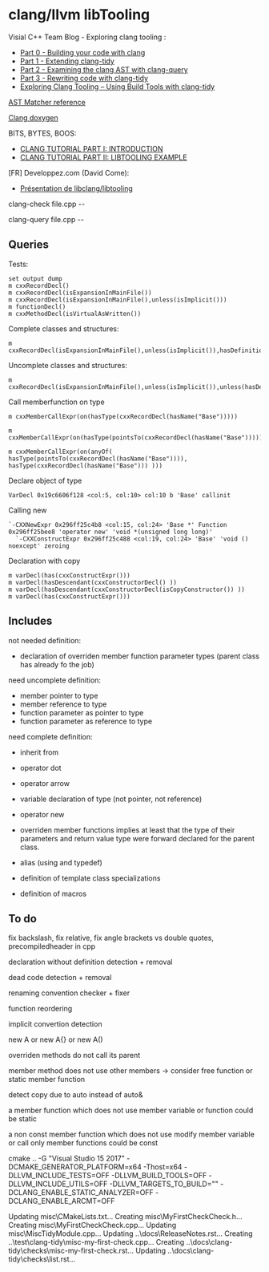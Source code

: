 # clang/llvm libTooling

Visial C++ Team Blog - Exploring clang tooling :

- [Part 0 - Building your code with clang](https://blogs.msdn.microsoft.com/vcblog/2018/09/18/exploring-clang-tooling-part-0-building-your-code-with-clang/)
- [Part 1 - Extending clang-tidy](https://blogs.msdn.microsoft.com/vcblog/2018/10/19/exploring-clang-tooling-part-1-extending-clang-tidy/)
- [Part 2 - Examining the clang AST with clang-query](https://blogs.msdn.microsoft.com/vcblog/2018/10/23/exploring-clang-tooling-part-2-examining-the-clang-ast-with-clang-query/)
- [Part 3 - Rewriting code with clang-tidy](https://blogs.msdn.microsoft.com/vcblog/2018/11/06/exploring-clang-tooling-part-3-rewriting-code-with-clang-tidy/)
- [Exploring Clang Tooling – Using Build Tools with clang-tidy](https://blogs.msdn.microsoft.com/vcblog/2018/11/27/exploring-clang-tooling-using-build-tools-with-clang-tidy/)

[AST Matcher reference](http://clang.llvm.org/docs/LibASTMatchersReference.html)

[Clang doxygen](https://clang.llvm.org/doxygen/classclang_1_1FunctionDecl.html)

BITS, BYTES, BOOS:

- [CLANG TUTORIAL PART I: INTRODUCTION](https://kevinaboos.wordpress.com/2013/07/23/clang-tutorial-part-i-introduction/)
- [CLANG TUTORIAL PART II: LIBTOOLING EXAMPLE](https://kevinaboos.wordpress.com/2013/07/23/clang-tutorial-part-ii-libtooling-example/)

[FR] Developpez.com (David Come):

- [Présentation de libclang/libtooling](https://come-david.developpez.com/tutoriels/libclang-f/)

clang-check file.cpp --

clang-query file.cpp --

## Queries

Tests:

```plaintext
set output dump
m cxxRecordDecl()
m cxxRecordDecl(isExpansionInMainFile())
m cxxRecordDecl(isExpansionInMainFile(),unless(isImplicit()))
m functionDecl()
m cxxMethodDecl(isVirtualAsWritten())
```

Complete classes and structures:

```plaintext
m cxxRecordDecl(isExpansionInMainFile(),unless(isImplicit()),hasDefinition())
```

Uncomplete classes and structures:

```plaintext
m cxxRecordDecl(isExpansionInMainFile(),unless(isImplicit()),unless(hasDefinition()))
```

Call memberfunction on type

```plaintext
m cxxMemberCallExpr(on(hasType(cxxRecordDecl(hasName("Base")))))

m cxxMemberCallExpr(on(hasType(pointsTo(cxxRecordDecl(hasName("Base"))))))

m cxxMemberCallExpr(on(anyOf( hasType(pointsTo(cxxRecordDecl(hasName("Base")))), hasType(cxxRecordDecl(hasName("Base"))) )))

```

Declare object of type

```plaintext
VarDecl 0x19c6606f128 <col:5, col:10> col:10 b 'Base' callinit
```

Calling new

```plaintext
`-CXXNewExpr 0x296ff25c4b8 <col:15, col:24> 'Base *' Function 0x296ff25bee8 'operator new' 'void *(unsigned long long)'
  `-CXXConstructExpr 0x296ff25c488 <col:19, col:24> 'Base' 'void () noexcept' zeroing
```

Declaration with copy

```plaintext
m varDecl(has(cxxConstructExpr()))
m varDecl(hasDescendant(cxxConstructorDecl() ))
m varDecl(hasDescendant(cxxConstructorDecl(isCopyConstructor()) ))
m varDecl(has(cxxConstructExpr()))
```

## Includes

not needed definition:

- declaration of overriden member function parameter types (parent class has already fo the job)

need uncomplete definition:

- member pointer to type
- member reference to type
- function parameter as pointer to type
- function parameter as reference to type

need complete definition:

- inherit from
- operator dot
- operator arrow

- variable declaration of type (not pointer, not reference)
- operator new

- overriden member functions implies at least that the type of their parameters and return value type were forward declared for the parent class.

- alias (using and typedef)

- definition of template class specializations

- definition of macros

## To do

fix backslash, fix relative, fix angle brackets vs double quotes, precompiledheader in cpp

declaration without definition detection + removal

dead code detection + removal

renaming convention checker + fixer

function reordering

implicit convertion detection

new A or new A{} or new A()

overriden methods do not call its parent

member method does not use other members -> consider free function or static member function

detect copy due to auto instead of auto&

a member function which does not use member variable or function could be static

a non const member function which does not use modify member variable or call only member functions could be const

cmake .. -G "Visual Studio 15 2017" -DCMAKE_GENERATOR_PLATFORM=x64 -Thost=x64 -DLLVM_INCLUDE_TESTS=OFF -DLLVM_BUILD_TOOLS=OFF -DLLVM_INCLUDE_UTILS=OFF -DLLVM_TARGETS_TO_BUILD="" -DCLANG_ENABLE_STATIC_ANALYZER=OFF -DCLANG_ENABLE_ARCMT=OFF

Updating misc\CMakeLists.txt...
Creating misc\MyFirstCheckCheck.h...
Creating misc\MyFirstCheckCheck.cpp...
Updating misc\MiscTidyModule.cpp...
Updating ..\docs\ReleaseNotes.rst...
Creating ..\test\clang-tidy\misc-my-first-check.cpp...
Creating ..\docs\clang-tidy\checks\misc-my-first-check.rst...
Updating ..\docs\clang-tidy\checks\list.rst...